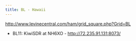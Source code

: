```yaml
---
title: BL - Hawaii
---
```

http://www.levinecentral.com/ham/grid_square.php?Grid=BL

- BL11: KiwiSDR at NH6XO - http://72.235.91.131:8073/
